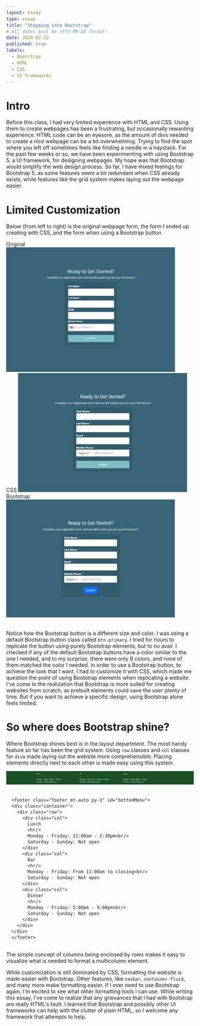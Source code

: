 ```yaml
---
layout: essay
type: essay
title: "Stepping into Bootstrap"
# All dates must be YYYY-MM-DD format!
date: 2024-02-22
published: true
labels:
  - Bootstrap
  - HTML
  - CSS
  - UI Frameworks
---
```


  <h1>Intro</h1>

  <p>
    Before this class, I had very limited experience with HTML and CSS. Using them to create webpages has been a frustrating, but occasionally rewarding experience. HTML code can be an eyesore, as the amount of divs needed to create a nice webpage can be a bit overwhelming. Trying to find the spot where you left off sometimes feels like finding a needle in a haystack. For the past few weeks or so, we have been experimenting with using Bootstrap 5, a UI framework, for designing webpages. My hope was that Bootstrap would simplify the web design process. So far, I have mixed feelings for Bootstrap 5, as some features seem a bit redundant when CSS already exists, while features like the grid system makes laying out the webpage easier.
  </p>

<h1>Limited Customization</h1>

  <p>
    Below (from left to right) is the original webpage form, the form I ended up creating with CSS, and the form when using a Bootstrap button.
  </p>

<div class="row">
  <div class="col">
    Original
    <img width="90%" class="rounded" src="../img/image_2024-02-22_185527081.png" alt="Original Form">
  </div>
  <div class="col">
    CSS
    <img width="90%" class="rounded" src="../img/image_2024-02-22_191248816.png" alt="CSS Form">
  </div>
  <div class="col">
    Bootstrap
    <img width="90%" class="rounded" src="../img/image_2024-02-22_191830572.png" alt="Bootstrap Form">
  </div>
</div>

<br>

  <p>
    Notice how the Bootstrap button is a different size and color. I was using a default Bootstrap button class called <code>btn-primary</code>. I tried for hours to replicate the button using purely Bootstrap elements, but to no avail. I checked if any of the default Bootstrap buttons have a color similar to the one I needed, and to my surprise, there were only 8 colors, and none of them matched the color I needed. In order to use a Bootstrap button, to achieve the look that I want, I had to customize it with CSS, which made me question the point of using Bootstrap elements when replicating a website. I've come to the realization that Bootstrap is more suited for creating websites from scratch, as prebuilt elements could save the user plenty of time. But if you want to achieve a specific design, using Bootstrap alone feels limited.
  </p>
        
  <h1>
    So where does Bootstrap shine?
  </h1>

  <p>
    Where Bootstrap shines best is in the layout department. The most handy feature so far has been the grid system. Using <code>row</code> classes and <code>col</code> classes for <code>div</code>s made laying out the website more comprehensible. Placing elements directly next to each other is made easy using this system. 
  </p>

<div class="col">
    <img width="100%" class="rounded" src="../img/image_2024-02-22_205805008.png" alt="Columns">
  </div>

<pre>
  <code>
  &lt;footer class=&quot;footer mt-auto py-3&quot; id=&quot;bottomMenu&quot;&gt;
  &lt;div class=&quot;container&quot;&gt;
    &lt;div class=&quot;row&quot;&gt;
      &lt;div class=&quot;col&quot;&gt;
        Lunch
        &lt;hr/&gt;
        Monday - Friday: 11:00am - 2:30pm&lt;br/&gt;
        Saturday - Sunday: Not open
      &lt;/div&gt;
      &lt;div class=&quot;col&quot;&gt;
        Bar
        &lt;hr/&gt;
        Monday - Friday: From 11:00am to closing&lt;br/&gt;
        Saturday - Sunday: Not open
      &lt;/div&gt;
      &lt;div class=&quot;col&quot;&gt;
        Dinner
        &lt;hr/&gt;
        Monday - Friday: 5:00pm - 9:00pm&lt;br/&gt;
        Saturday - Sunday: Not open
      &lt;/div&gt;
    &lt;/div&gt;
  &lt;/div&gt;
  &lt;/footer&gt;
  </code>
</pre>  

  <p>
    The simple concept of columns being enclosed by rows makes it easy to visualize what is needed to format a multicolumn element.
  </p>

<p>
  While customization is still dominated by CSS, formatting the website is made easier with Bootstrap. Other features, like <code>navbar</code>, <code>container-fluid</code>, and many more make formatting easier. If I ever need to use Bootstrap again, I'm excited to see what other formatting tools I can use. While writing this essay, I've come to realize that any grievances that I had with Bootstrap are really HTML's fault. I learned that Bootstrap and possibly other UI frameworks can help with the clutter of plain HTML, so I welcome any framework that attempts to help.
</p>
